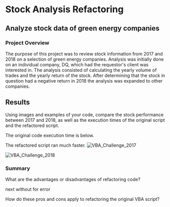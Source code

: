# Stock Analysis Refactoring
## Analyze stock data of green energy companies

### Project Overview
The purpose of this project was to review stock information from 2017 and 2018 on a selection of green energy companies.  Analysis was initially done on an individual company, DQ, which had the requestor's client was interested in.  The analysis consisted of calculating the yearly volume of trades and the yearly return of the stock.  After determining that the stock in question had a negative return in 2018 the analysis was expanded to other companies.

## Results
Using images and examples of your code, compare the stock performance between 2017 and 2018, as well as the execution times of the original script and the refactored script.


The original code execution time is below.


The refactored script ran much faster.
![VBA_Challenge_2017](https://user-images.githubusercontent.com/95188079/147279147-b57f436a-2447-486e-8da2-8e657ec8f263.png)


![VBA_Challenge_2018](https://user-images.githubusercontent.com/95188079/147279159-8db08a56-9815-4da1-b449-19911494b3db.png)


### Summary
What are the advantages or disadvantages of refactoring code?

next without for error

How do these pros and cons apply to refactoring the original VBA script?
